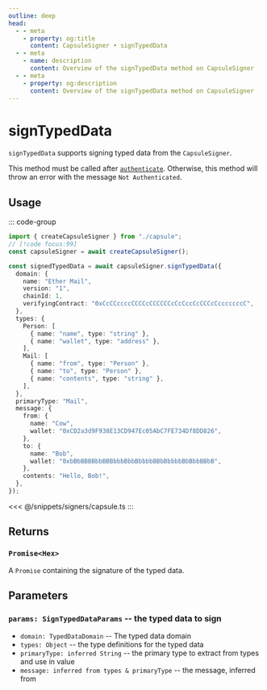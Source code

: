 ```yaml
---
outline: deep
head:
  - - meta
    - property: og:title
      content: CapsuleSigner • signTypedData
  - - meta
    - name: description
      content: Overview of the signTypedData method on CapsuleSigner
  - - meta
    - property: og:description
      content: Overview of the signTypedData method on CapsuleSigner
---
```


# signTypedData

`signTypedData` supports signing typed data from the `CapsuleSigner`.

This method must be called after [`authenticate`](/packages/aa-signers/capsule/authenticate). Otherwise, this method will throw an error with the message `Not Authenticated`.

## Usage

::: code-group

```ts [example.ts]
import { createCapsuleSigner } from "./capsule";
// [!code focus:99]
const capsuleSigner = await createCapsuleSigner();

const signedTypedData = await capsuleSigner.signTypedData({
  domain: {
    name: "Ether Mail",
    version: "1",
    chainId: 1,
    verifyingContract: "0xCcCCccccCCCCcCCCCCCcCcCccCcCCCcCcccccccC",
  },
  types: {
    Person: [
      { name: "name", type: "string" },
      { name: "wallet", type: "address" },
    ],
    Mail: [
      { name: "from", type: "Person" },
      { name: "to", type: "Person" },
      { name: "contents", type: "string" },
    ],
  },
  primaryType: "Mail",
  message: {
    from: {
      name: "Cow",
      wallet: "0xCD2a3d9F938E13CD947Ec05AbC7FE734Df8DD826",
    },
    to: {
      name: "Bob",
      wallet: "0xbBbBBBBbbBBBbbbBbbBbbbbBBbBbbbbBbBbbBBbB",
    },
    contents: "Hello, Bob!",
  },
});
```

<<< @/snippets/signers/capsule.ts
:::

## Returns

### `Promise<Hex>`

A `Promise` containing the signature of the typed data.

## Parameters

### `params: SignTypedDataParams` -- the typed data to sign

- `domain: TypedDataDomain` -- The typed data domain
- `types: Object` -- the type definitions for the typed data
- `primaryType: inferred String` -- the primary type to extract from types and use in value
- `message: inferred from types & primaryType` -- the message, inferred from
